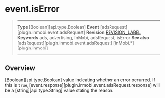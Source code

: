 # event.isError

> --------------------- ------------------------------------------------------------------------------------------
> __Type__              [Boolean][api.type.Boolean]
> __Event__             [adsRequest][plugin.inmobi.event.adsRequest]
> __Revision__          [REVISION_LABEL](REVISION_URL)
> __Keywords__          ads, advertising, InMobi, adsRequest, isError
> __See also__			[adsRequest][plugin.inmobi.event.adsRequest]
>						[inMobi.*][plugin.inmobi]
> --------------------- ------------------------------------------------------------------------------------------

## Overview

[Boolean][api.type.Boolean] value indicating whether an error occurred. If this is `true`, [event.response][plugin.inmobi.event.adsRequest.response] will be a [string][api.type.String] value stating the reason.
